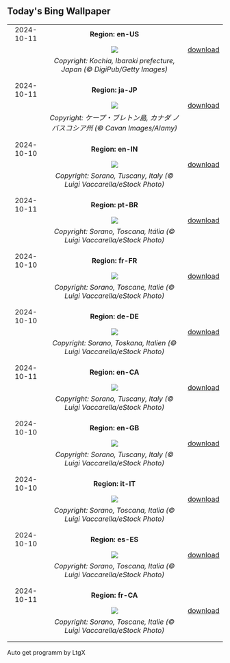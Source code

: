 ## Today's Bing Wallpaper
|      |      |      |
| :----: | :----: | :----: |
|2024-10-11|**Region: en-US**||
||![](https://www.bing.com/th?id=OHR.KochiaJapan_EN-US9866955641_UHD.jpg&pid=hp&w=1152&h=648&rs=1&c=4)| [download](https://www.bing.com/th?id=OHR.KochiaJapan_EN-US9866955641_UHD.jpg)|
||*Copyright: Kochia, Ibaraki prefecture, Japan (© DigiPub/Getty Images)*
||
|||
|2024-10-11|**Region: ja-JP**||
||![](https://www.bing.com/th?id=OHR.CelticColours_JA-JP6953032126_UHD.jpg&pid=hp&w=1152&h=648&rs=1&c=4)| [download](https://www.bing.com/th?id=OHR.CelticColours_JA-JP6953032126_UHD.jpg)|
||*Copyright: ケープ・ブレトン島, カナダ ノバスコシア州 (© Cavan Images/Alamy)*
||
|||
|2024-10-10|**Region: en-IN**||
||![](https://www.bing.com/th?id=OHR.SoranoItaly_EN-IN0546705889_UHD.jpg&pid=hp&w=1152&h=648&rs=1&c=4)| [download](https://www.bing.com/th?id=OHR.SoranoItaly_EN-IN0546705889_UHD.jpg)|
||*Copyright: Sorano, Tuscany, Italy (© Luigi Vaccarella/eStock Photo)*
||
|||
|2024-10-11|**Region: pt-BR**||
||![](https://www.bing.com/th?id=OHR.SoranoItaly_PT-BR8638738713_UHD.jpg&pid=hp&w=1152&h=648&rs=1&c=4)| [download](https://www.bing.com/th?id=OHR.SoranoItaly_PT-BR8638738713_UHD.jpg)|
||*Copyright: Sorano, Toscana, Itália (© Luigi Vaccarella/eStock Photo)*
||
|||
|2024-10-10|**Region: fr-FR**||
||![](https://www.bing.com/th?id=OHR.SoranoItaly_FR-FR2493523171_UHD.jpg&pid=hp&w=1152&h=648&rs=1&c=4)| [download](https://www.bing.com/th?id=OHR.SoranoItaly_FR-FR2493523171_UHD.jpg)|
||*Copyright: Sorano, Toscane, Italie (© Luigi Vaccarella/eStock Photo)*
||
|||
|2024-10-10|**Region: de-DE**||
||![](https://www.bing.com/th?id=OHR.SoranoItaly_DE-DE6035116338_UHD.jpg&pid=hp&w=1152&h=648&rs=1&c=4)| [download](https://www.bing.com/th?id=OHR.SoranoItaly_DE-DE6035116338_UHD.jpg)|
||*Copyright: Sorano, Toskana, Italien (© Luigi Vaccarella/eStock Photo)*
||
|||
|2024-10-11|**Region: en-CA**||
||![](https://www.bing.com/th?id=OHR.SoranoItaly_EN-CA4829518601_UHD.jpg&pid=hp&w=1152&h=648&rs=1&c=4)| [download](https://www.bing.com/th?id=OHR.SoranoItaly_EN-CA4829518601_UHD.jpg)|
||*Copyright: Sorano, Tuscany, Italy (© Luigi Vaccarella/eStock Photo)*
||
|||
|2024-10-10|**Region: en-GB**||
||![](https://www.bing.com/th?id=OHR.SoranoItaly_EN-GB9382216757_UHD.jpg&pid=hp&w=1152&h=648&rs=1&c=4)| [download](https://www.bing.com/th?id=OHR.SoranoItaly_EN-GB9382216757_UHD.jpg)|
||*Copyright: Sorano, Tuscany, Italy (© Luigi Vaccarella/eStock Photo)*
||
|||
|2024-10-10|**Region: it-IT**||
||![](https://www.bing.com/th?id=OHR.SoranoItaly_IT-IT6958617726_UHD.jpg&pid=hp&w=1152&h=648&rs=1&c=4)| [download](https://www.bing.com/th?id=OHR.SoranoItaly_IT-IT6958617726_UHD.jpg)|
||*Copyright: Sorano, Toscana, Italia (© Luigi Vaccarella/eStock Photo)*
||
|||
|2024-10-10|**Region: es-ES**||
||![](https://www.bing.com/th?id=OHR.SoranoItaly_ES-ES4580008999_UHD.jpg&pid=hp&w=1152&h=648&rs=1&c=4)| [download](https://www.bing.com/th?id=OHR.SoranoItaly_ES-ES4580008999_UHD.jpg)|
||*Copyright: Sorano, Toscana, Italia (© Luigi Vaccarella/eStock Photo)*
||
|||
|2024-10-11|**Region: fr-CA**||
||![](https://www.bing.com/th?id=OHR.SoranoItaly_FR-CA3347453712_UHD.jpg&pid=hp&w=1152&h=648&rs=1&c=4)| [download](https://www.bing.com/th?id=OHR.SoranoItaly_FR-CA3347453712_UHD.jpg)|
||*Copyright: Sorano, Toscane, Italie (© Luigi Vaccarella/eStock Photo)*
||
|||

Auto get programm by LtgX
